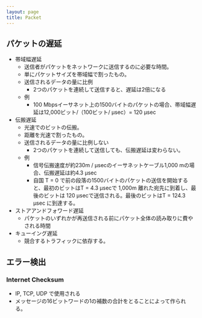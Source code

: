 ```yaml
---
layout: page
title: Packet
---
```


## パケットの遅延

* 帯域幅遅延
    * 送信者がパケットをネットワークに送信するのに必要な時間。
    * 単にパケットサイズを帯域幅で割ったもの。
    * 送信されるデータの量に比例
        * 2つのパケットを連続して送信すると、遅延は2倍になる
    * 例
        * 100 Mbpsイーサネット上の1500バイトのパケットの場合、帯域幅遅延は12,000ビット/（100ビット/ µsec）= 120 µsec
* 伝搬遅延
    * 光速でのビットの伝搬。
    * 距離を光速で割ったもの。
    * 送信されるデータの量に比例しない
        * 2つのパケットを連続して送信しても、伝搬遅延は変わらない。
    * 例
        * 信号伝搬速度が約230m / µsecのイーサネットケーブル1,000 mの場合、伝搬遅延は約4.3 µsec
        * 自国 T = 0 で前の段落の1500バイトのパケットの送信を開始すると、最初のビットはT = 4.3 µsecで 1,000m 離れた宛先に到着し、最後のビットは 120 µsecで送信される。最後のビットはT = 124.3 µsec に到達する。
* ストアアンドフォワード遅延
    * パケットのいずれかが再送信される前にパケット全体の読み取りに費やされる時間
* キューイング遅延
    * 競合するトラフィックに依存する。

## エラー検出

### Internet Checksum

* IP, TCP, UDP で使用される
* メッセージの16ビットワードの1の補数の合計をとることによって作られる。
